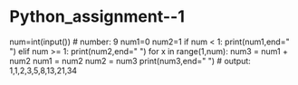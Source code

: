 # Python_assignment--1
num=int(input())                        # number: 9
num1=0
num2=1
if num < 1:
    print(num1,end=" ")
elif num >= 1:
    print(num2,end=" ")
    for x in range(1,num):
        num3 = num1 + num2
        num1 = num2
        num2 = num3
        print(num3,end=" ")                # output: 1,1,2,3,5,8,13,21,34
